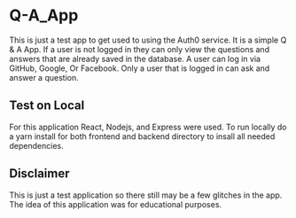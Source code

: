 # Q-A_App

This is just a test app to get used to using the Auth0 service. It is a simple Q & A App. 
If a user is not logged in they can only view the questions and answers that are already saved in the database.
A user can log in via GitHub, Google, Or Facebook.
Only a user that is logged in can ask and answer a question.

## Test on Local
For this application React, Nodejs, and Express were used.
To run locally do a yarn install for both frontend and backend directory to insall all needed dependencies.

## Disclaimer
This is just a test application so there still may be a few glitches in the app. The idea of this application was for educational purposes.
